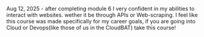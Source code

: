 Aug 12, 2025 -
after completing module 6 I very confident in my abilities to interact with websites. wether it be through APIs or Web-scraping.
I feel like this course was made specifically for my career goals, if you are going into Cloud or Devops(like those of us in the CloudBAT)
take this course! 